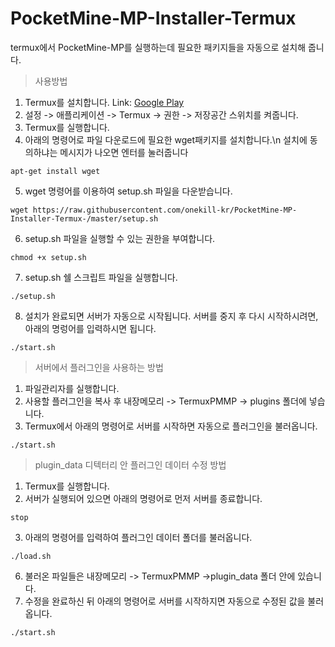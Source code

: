# PocketMine-MP-Installer-Termux
termux에서 PocketMine-MP를 실행하는데 필요한 패키지들을 자동으로 설치해 줍니다.

>사용방법

1. Termux를 설치합니다.
Link: [Google Play](https://play.google.com/store/apps/details?id=com.termux)
2. 설정 -> 애플리케이션 -> Termux -> 권한 -> 저장공간 스위치를 켜줍니다.
3. Termux를 실행합니다.
4. 아래의 명령어로 파일 다운로드에 필요한 wget패키지를 설치합니다.\n 설치에 동의하냐는 메시지가 나오면 엔터를 눌러줍니다
<pre><code>apt-get install wget</code></pre>
5. wget 명령어를 이용하여 setup.sh 파일을 다운받습니다.
<pre><code>wget https://raw.githubusercontent.com/onekill-kr/PocketMine-MP-Installer-Termux-/master/setup.sh</code></pre>
6. setup.sh 파일을 실행할 수 있는 권한을 부여합니다.
<pre><code>chmod +x setup.sh</code></pre>
7. setup.sh 쉘 스크립트 파일을 실행합니다.
<pre><code>./setup.sh</code></pre>
8. 설치가 완료되면 서버가 자동으로 시작됩니다. 서버를 중지 후 다시 시작하시려면, 아래의 명렁어를 입력하시면 됩니다.
<pre><code>./start.sh</code></pre>


>서버에서 플러그인을 사용하는 방법

1. 파일관리자를 실행합니다.
2. 사용할 플러그인을 복사 후 내장메모리 -> TermuxPMMP -> plugins 폴더에 넣습니다.
3. Termux에서 아래의 명령어로 서버를 시작하면 자동으로 플러그인을 불러옵니다.
<pre><code>./start.sh</code></pre>


>plugin_data 디텍터리 안 플러그인 데이터 수정 방법

1. Termux를 실행합니다.
2. 서버가 실행되어 있으면 아래의 명령어로 먼저 서버를 종료합니다.
<pre><code>stop</code></pre>
3. 아래의 명령어를 입력하여 플러그인 데이터 폴더를 불러옵니다.
<pre><code>./load.sh</code></pre>
6. 불러온 파일들은 내장메모리 -> TermuxPMMP ->plugin_data 폴더 안에 있습니다.
5. 수정을 완료하신 뒤 아래의 명령어로 서버를 시작하지면 자동으로 수정된 값을 불러옵니다.
<pre><code>./start.sh</code></pre>
